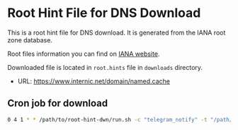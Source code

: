 # Root Hint File for DNS Download

This is a root hint file for DNS download. It is generated from the IANA root zone database.

Root files information you can find on [IANA website](https://www.iana.org/domains/root/files).

Downloaded file is located in `root.hints` file in `downloads` directory.

* URL: https://www.internic.net/domain/named.cache

## Cron job for download

```bash
0 4 1 * * /path/to/root-hint-dwn/run.sh -c "telegram_notify" -t "/path/to/dest/root.hints" > /dev/null 2>&1
```